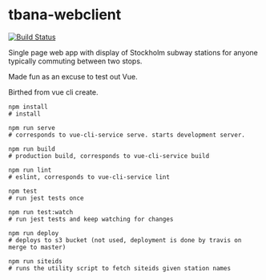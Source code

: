 # tbana-webclient
[![Build Status](https://travis-ci.org/oversizedhat/tbana-webclient.svg?branch=master)](https://travis-ci.org/oversizedhat/tbana-webclient)

Single page web app with display of Stockholm subway stations for anyone typically commuting between two stops.

Made fun as an excuse to test out Vue.

Birthed from vue cli create.

```
npm install
# install

npm run serve
# corresponds to vue-cli-service serve. starts development server.

npm run build
# production build, corresponds to vue-cli-service build

npm run lint
# eslint, corresponds to vue-cli-service lint

npm test
# run jest tests once

npm run test:watch
# run jest tests and keep watching for changes

npm run deploy
# deploys to s3 bucket (not used, deployment is done by travis on merge to master)

npm run siteids
# runs the utility script to fetch siteids given station names
```

